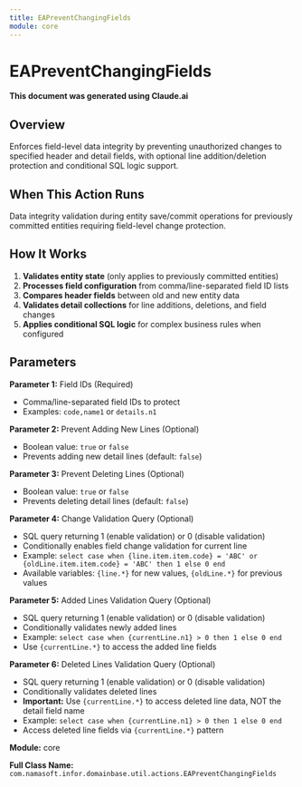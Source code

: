 ```yaml
---
title: EAPreventChangingFields
module: core
---
```



<div class='entity-flows'>

# EAPreventChangingFields

**This document was generated using Claude.ai**

## Overview

Enforces field-level data integrity by preventing unauthorized changes to specified header and detail fields, with optional line addition/deletion protection and conditional SQL logic support.

## When This Action Runs

Data integrity validation during entity save/commit operations for previously committed entities requiring field-level change protection.

## How It Works

1. **Validates entity state** (only applies to previously committed entities)
2. **Processes field configuration** from comma/line-separated field ID lists
3. **Compares header fields** between old and new entity data
4. **Validates detail collections** for line additions, deletions, and field changes
5. **Applies conditional SQL logic** for complex business rules when configured


## Parameters

**Parameter 1:** Field IDs (Required)
- Comma/line-separated field IDs to protect
- Examples: `code,name1` or `details.n1`

**Parameter 2:** Prevent Adding New Lines (Optional)
- Boolean value: `true` or `false`
- Prevents adding new detail lines (default: `false`)

**Parameter 3:** Prevent Deleting Lines (Optional)
- Boolean value: `true` or `false`
- Prevents deleting detail lines (default: `false`)

**Parameter 4:** Change Validation Query (Optional)
- SQL query returning 1 (enable validation) or 0 (disable validation)
- Conditionally enables field change validation for current line
- Example: `select case when {line.item.item.code} = 'ABC' or {oldLine.item.item.code} = 'ABC' then 1 else 0 end`
- Available variables: `{line.*}` for new values, `{oldLine.*}` for previous values

**Parameter 5:** Added Lines Validation Query (Optional)
- SQL query returning 1 (enable validation) or 0 (disable validation)
- Conditionally validates newly added lines
- Example: `select case when {currentLine.n1} > 0 then 1 else 0 end`
- Use `{currentLine.*}` to access the added line fields

**Parameter 6:** Deleted Lines Validation Query (Optional)
- SQL query returning 1 (enable validation) or 0 (disable validation)
- Conditionally validates deleted lines
- **Important:** Use `{currentLine.*}` to access deleted line data, NOT the detail field name
- Example: `select case when {currentLine.n1} > 0 then 1 else 0 end`
- Access deleted line fields via `{currentLine.*}` pattern

**Module:** core

**Full Class Name:** `com.namasoft.infor.domainbase.util.actions.EAPreventChangingFields`


</div>